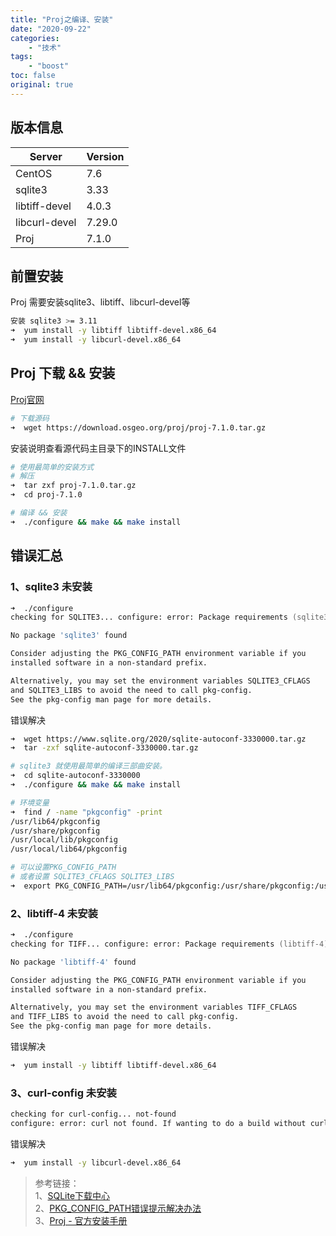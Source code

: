 ```yaml
---
title: "Proj之编译、安装"
date: "2020-09-22"
categories:
    - "技术"
tags:
    - "boost"
toc: false
original: true
---
```


## 版本信息

| Server        | Version |
| ------------- | ------- |
| CentOS        | 7.6     |
| sqlite3       | 3.33    |
| libtiff-devel | 4.0.3   |
| libcurl-devel | 7.29.0  |
| Proj          | 7.1.0   |

## 前置安装

Proj 需要安装sqlite3、libtiff、libcurl-devel等

``` zsh
安装 sqlite3 >= 3.11
➜  yum install -y libtiff libtiff-devel.x86_64
➜  yum install -y libcurl-devel.x86_64
```

## Proj 下载 && 安装

[Proj官网](https://proj.org/)  

``` zsh
# 下载源码
➜  wget https://download.osgeo.org/proj/proj-7.1.0.tar.gz
```

安装说明查看源代码主目录下的INSTALL文件  

``` zsh
# 使用最简单的安装方式
# 解压
➜  tar zxf proj-7.1.0.tar.gz
➜  cd proj-7.1.0

# 编译 && 安装
➜  ./configure && make && make install
```

## 错误汇总

### 1、sqlite3 未安装

``` zsh
➜  ./configure
checking for SQLITE3... configure: error: Package requirements (sqlite3 >= 3.11) were not met:

No package 'sqlite3' found

Consider adjusting the PKG_CONFIG_PATH environment variable if you
installed software in a non-standard prefix.

Alternatively, you may set the environment variables SQLITE3_CFLAGS
and SQLITE3_LIBS to avoid the need to call pkg-config.
See the pkg-config man page for more details.
```

错误解决

``` zsh
➜  wget https://www.sqlite.org/2020/sqlite-autoconf-3330000.tar.gz
➜  tar -zxf sqlite-autoconf-3330000.tar.gz

# sqlite3 就使用最简单的编译三部曲安装。
➜  cd sqlite-autoconf-3330000
➜  ./configure && make && make install

# 环境变量
➜  find / -name "pkgconfig" -print
/usr/lib64/pkgconfig
/usr/share/pkgconfig
/usr/local/lib/pkgconfig
/usr/local/lib64/pkgconfig

# 可以设置PKG_CONFIG_PATH
# 或者设置 SQLITE3_CFLAGS SQLITE3_LIBS
➜  export PKG_CONFIG_PATH=/usr/lib64/pkgconfig:/usr/share/pkgconfig:/usr/local/lib/pkgconfig:/usr/local/lib64/pkgconfig:$PKG_CONFIG_PATH
```

### 2、libtiff-4 未安装

``` zsh
➜  ./configure
checking for TIFF... configure: error: Package requirements (libtiff-4) were not met:

No package 'libtiff-4' found

Consider adjusting the PKG_CONFIG_PATH environment variable if you
installed software in a non-standard prefix.

Alternatively, you may set the environment variables TIFF_CFLAGS
and TIFF_LIBS to avoid the need to call pkg-config.
See the pkg-config man page for more details.
```

错误解决

``` zsh
➜  yum install -y libtiff libtiff-devel.x86_64
```

### 3、curl-config 未安装

``` zsh
checking for curl-config... not-found
configure: error: curl not found. If wanting to do a build without curl support (and thus without built-in networking capability), explictly disable it with --without-curl
```

错误解决

``` zsh
➜  yum install -y libcurl-devel.x86_64
```

> 参考链接：  
> 1、[SQLite下载中心](https://www.sqlite.org/download.html)  
> 2、[PKG_CONFIG_PATH错误提示解决办法](https://blog.csdn.net/ubuntulover/article/details/6978305)  
> 3、[Proj - 官方安装手册](https://proj.org/install.html)  
>